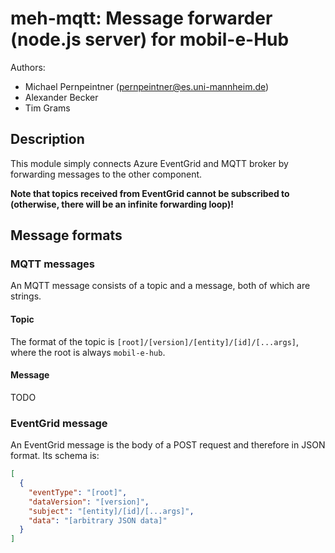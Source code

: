 # meh-mqtt: Message forwarder (node.js server) for mobil-e-Hub
Authors:
- Michael Pernpeintner (pernpeintner@es.uni-mannheim.de)
- Alexander Becker
- Tim Grams

## Description
This module simply connects Azure EventGrid and MQTT broker by forwarding messages to the other component. 

**Note that topics received from EventGrid cannot be subscribed to (otherwise, there will be an infinite forwarding loop)!**

## Message formats
### MQTT messages
An MQTT message consists of a topic and a message, both of which are strings.
#### Topic
The format of the topic is `[root]/[version]/[entity]/[id]/[...args]`, where the root is always `mobil-e-hub`.

#### Message
TODO


### EventGrid message
An EventGrid message is the body of a POST request and therefore in JSON format. Its schema is:

```json
[
  {
    "eventType": "[root]",
    "dataVersion": "[version]",
    "subject": "[entity]/[id]/[...args]",
    "data": "[arbitrary JSON data]"
  }
]
```
